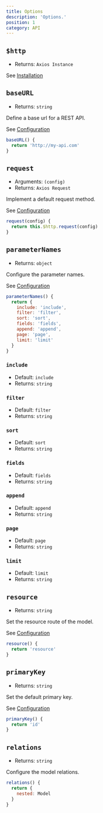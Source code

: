 ```yaml
---
title: Options
description: 'Options.'
position: 1
category: API
---
```


## `$http`
- Returns: `Axios Instance`

See [Installation](/installation)

## `baseURL`
- Returns: `string`

Define a base url for a REST API.

See [Configuration](/configuration)

```js
baseURL() {
  return 'http://my-api.com'
}
```

## `request`
- Arguments: `(config)`
- Returns: `Axios Request`

Implement a default request method.

See [Configuration](/configuration)

```js
request(config) {
  return this.$http.request(config)
}
```

## `parameterNames`
- Returns: `object`

Configure the parameter names.

See [Configuration](/configuration)

```js
parameterNames() {
  return {
    include: 'include',
    filter: 'filter',
    sort: 'sort',
    fields: 'fields',
    append: 'append',
    page: 'page',
    limit: 'limit'
  }
}
```

### `include`
- Default: `include`
- Returns: `string`

### `filter`
- Default: `filter`
- Returns: `string`

### `sort`
- Default: `sort`
- Returns: `string`

### `fields`
- Default: `fields`
- Returns: `string`

### `append`
- Default: `append`
- Returns: `string`

### `page`
- Default: `page`
- Returns: `string`

### `limit`
- Default: `limit`
- Returns: `string`

## `resource`
- Returns: `string`

Set the resource route of the model.

See [Configuration](/configuration#define-your-domain-models)

```js
resource() {
  return 'resource'
}
```

## `primaryKey`
- Returns: `string`

Set the default primary key.

See [Configuration](/configuration#define-your-domain-models)

```js
primaryKey() {
  return 'id'
}
```

## `relations`
- Returns: `string`

Configure the model relations.

```js
relations() {
  return {
    nested: Model
  }
}
```
